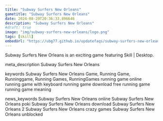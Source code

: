 ```yaml
---
title: "Subway Surfers New Orleans"
gametitle: "Subway Surfers New Orleans"
date: 2024-08-29T20:36:33.896646
description: "Subway Surfers New Orleans"
#draft: true
image: "img/subway-surfers-new-orleans/logo.png"
tags: [skill]
embedUrl: "https://ubg77.github.io/updatefaqs/subway-surfers-new-orleans/"
---
```


Subway Surfers New Orleans is an exciting game featuring Skill | Desktop.

meta_description
Subway Surfers New Orleans


keywords
Subway Surfers New Orleans Game, Running Game, Runninggame, Running Games, RunningGames running game online running game with keyboard running game download free running game running game meaning


news_keywords
Subway Surfers New Orleans online Subway Surfers New Orleans poki Subway Surfers New Orleans download Subway Surfers New Orleans 2 Subway Surfers New Orleans crazy games Subway Surfers New Orleans unblocked
